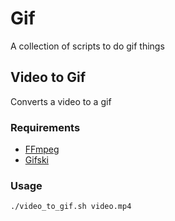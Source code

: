 # Gif
A collection of scripts to do gif things

## Video to Gif
Converts a video to a gif

### Requirements
- [FFmpeg](https://ffmpeg.org/)
- [Gifski](https://gif.ski/)

### Usage
```
./video_to_gif.sh video.mp4
```
